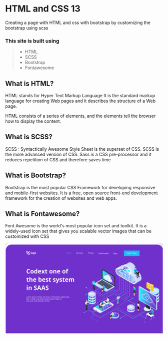 # HTML and CSS 13

Creating a page with HTML and css with bootstrap by customizing the bootstrap using scss 

### This site is built using
> - HTML
> - SCSS
> - Bootstrap
> - Fontawesome 

## What is HTML?
HTML stands for Hyper Text Markup Language It is the standard markup language for creating Web pages
and it describes the structure of a Web page.

HTML consists of a series of elements, and the elements tell the browser how to display the content.

## What is SCSS?
SCSS : Syntactically Awesome Style Sheet is the superset of CSS. SCSS is the more advanced version of CSS. Sass is a CSS pre-processor and it reduces repetition of CSS and therefore saves time

## What is Bootstrap?
Bootstrap is the most popular CSS Framework for developing responsive and mobile-first websites. It is a free, open source front-end development framework for the creation of websites and web apps.

## What is Fontawesome?
Font Awesome is the world's most popular icon set and toolkit. It is a widely-used icon set that gives you scalable vector images that can be customized with CSS


![Screenshot](./thumbnail.png)
